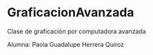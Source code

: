 # GraficacionAvanzada
Clase de graficación por computadora avanzada

Alumna:
Paola Guadalupe Herrera Quiroz

